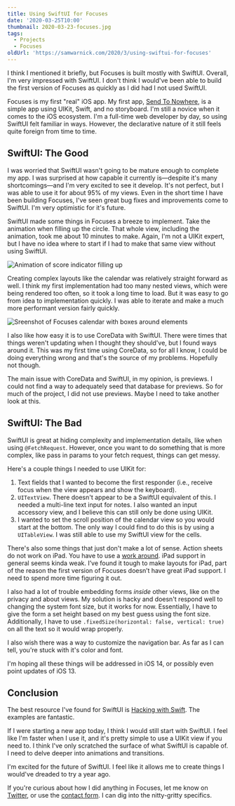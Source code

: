 ```yaml
---
title: Using SwiftUI for Focuses
date: '2020-03-25T10:00'
thumbnail: 2020-03-23-focuses.jpg
tags:
  - Projects
  - Focuses
oldUrl: 'https://samwarnick.com/2020/3/using-swiftui-for-focuses'
---
```


I think I mentioned it briefly, but Focuses is built mostly with SwiftUI. Overall, I'm very impressed with SwiftUI. I don't think I would've been able to build the first version of Focuses as quickly as I did had I not used SwiftUI.

Focuses is my first "real" iOS app. My first app, [Send To Nowhere](https://samwarnick.com/projects/send-to-nowhere), is a simple app using UIKit, Swift, and no storyboard. I'm still a novice when it comes to the iOS ecosystem. I'm a full-time web developer by day, so using SwiftUI felt familiar in ways. However, the declarative nature of it still feels quite foreign from time to time.

## SwiftUI: The Good

I was worried that SwiftUI wasn't going to be mature enough to complete my app. I was surprised at how capable it currently is—despite it's many shortcomings—and I'm very excited to see it develop. It's not perfect, but I was able to use it for about 95% of my views. Even in the short time I have been building Focuses, I've seen great bug fixes and improvements come to SwiftUI. I'm very optimistic for it's future.

SwiftUI made some things in Focuses a breeze to implement. Take the animation when filling up the circle. That whole view, including the animation, took me about 10 minutes to make. Again, I'm not a UIKit expert, but I have no idea where to start if I had to make that same view without using SwiftUI.

![Animation of score indicator filling up](https://res.cloudinary.com/verygoodfm/video/upload/c_fill,g_north,h_500,w_500,e_loop/v1584789978/samwarnick.com/score_indicator.gif)

Creating complex layouts like the calendar was relatively straight forward as well. I think my first implementation had too many nested views, which were being rendered too often, so it took a long time to load. But it was easy to go from idea to implementation quickly. I was able to iterate and make a much more performant version fairly quickly.

![Sreenshot of Focuses calendar with boxes around elements](https://res.cloudinary.com/verygoodfm/image/upload/v1584789837/samwarnick.com/calendar.png)

I also like how easy it is to use CoreData with SwiftUI. There were times that things weren't updating when I thought they should've, but I found ways around it. This was my first time using CoreData, so for all I know, I could be doing everything wrong and that's the source of my problems. Hopefully not though.

The main issue with CoreData and SwiftUI, in my opinion, is previews. I could not find a way to adequately seed that database for previews. So for much of the project, I did not use previews. Maybe I need to take another look at this.

## SwiftUI: The Bad

SwiftUI is great at hiding complexity and implementation details, like when using `@FetchRequest`. However, once you want to do something that is more complex, like pass in params to your fetch request, things can get messy.

Here's a couple things I needed to use UIKit for:

1. Text fields that I wanted to become the first responder (i.e., receive focus when the view appears and show the keyboard).
2. `UITextView`. There doesn't appear to be a SwiftUI equivalent of this. I needed a multi-line text input for notes. I also wanted an input accessory view, and I believe this can still only be done using UIKit.
3. I wanted to set the scroll position of the calendar view so you would start at the bottom. The only way I could find to do this is by using a `UITableView`. I was still able to use my SwiftUI view for the cells.

There's also some things that just don't make a lot of sense. Action sheets do not work on iPad. You have to use a [work around](https://stackoverflow.com/questions/56910941/present-actionsheet-in-swiftui-on-ipad). iPad support in general seems kinda weak. I’ve found it tough to make layouts for iPad, part of the reason the first version of Focuses doesn’t have great iPad support. I need to spend more time figuring it out.

I also had a lot of trouble embedding forms _inside_ other views, like on the privacy and about views. My solution is hacky and doesn't respond well to changing the system font size, but it works for now. Essentially, I have to give the form a set height based on my best guess using the font size. Additionally, I have to use `.fixedSize(horizontal: false, vertical: true)` on all the text so it would wrap properly.

I also wish there was a way to customize the navigation bar. As far as I can tell, you're stuck with it's color and font.

I'm hoping all these things will be addressed in iOS 14, or possibly even point updates of iOS 13.

## Conclusion

The best resource I've found for SwiftUI is [Hacking with Swift](https://www.hackingwithswift.com/quick-start/swiftui). The examples are fantastic.

If I were starting a new app today, I think I would still start with SwiftUI. I feel like I'm faster when I use it, and it's pretty simple to use a UIKit view if you need to. I think I've only scratched the surface of what SwiftUI is capable of. I need to delve deeper into animations and transitions.

I'm excited for the future of SwiftUI. I feel like it allows me to create things I would've dreaded to try a year ago.

If you're curious about how I did anything in Focuses, let me know on [Twitter](https://twitter.com/samwarnick), or use the [contact form](https://samwarnick.com/contact). I can dig into the nitty-gritty specifics.
